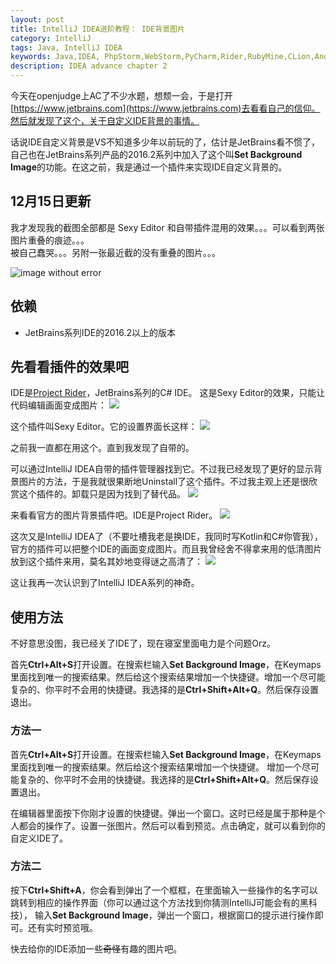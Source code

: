```yaml
---
layout: post
title: IntelliJ IDEA进阶教程： IDE背景图片
category: IntelliJ
tags: Java, IntelliJ IDEA
keywords: Java,IDEA, PhpStorm,WebStorm,PyCharm,Rider,RubyMine,CLion,Android Studio
description: IDEA advance chapter 2
---
```


今天在openjudge上AC了不少水题，想颓一会，于是打开[https://www.jetbrains.com](https://www.jetbrains.com)去看看自己的信仰。然后就发现了这个，关于自定义IDE背景的事情。

话说IDE自定义背景是VS不知道多少年以前玩的了，估计是JetBrains看不惯了，自己也在JetBrains系列产品的2016.2系列中加入了这个叫**Set Background Image**的功能。在这之前，我是通过一个插件来实现IDE自定义背景的。

## 12月15日更新
我才发现我的截图全部都是 Sexy Editor 和自带插件混用的效果。。。可以看到两张图片重叠的痕迹。。。<br/>
被自己蠢哭。。。另附一张最近截的没有重叠的图片。。。

![image without error](https://coding.net/u/ice1000/p/Images/git/raw/master/test1.png)

## 依赖
+ JetBrains系列IDE的2016.2以上的版本

## 先看看插件的效果吧

IDE是[Project Rider](https://www.jetbrains.com/rider)，JetBrains系列的C# IDE。
这是Sexy Editor的效果，只能让代码编辑画面变成图片：
![](https://coding.net/u/ice1000/p/Images/git/raw/master/blog-img/old/java/idea6/1.jpg)

这个插件叫Sexy Editor。它的设置界面长这样：
![](https://coding.net/u/ice1000/p/Images/git/raw/master/blog-img/old/java/idea6/2.png)

之前我一直都在用这个。直到我发现了自带的。

可以通过IntelliJ IDEA自带的插件管理器找到它。不过我已经发现了更好的显示背景图片的方法，于是我就很果断地Uninstall了这个插件。不过我主观上还是很欣赏这个插件的。卸载只是因为找到了替代品。
![](https://coding.net/u/ice1000/p/Images/git/raw/master/blog-img/old/java/idea6/4.png)

来看看官方的图片背景插件吧。IDE是Project Rider。
![](https://coding.net/u/ice1000/p/Images/git/raw/master/blog-img/old/java/idea6/3.jpg)

这次又是IntelliJ IDEA了（不要吐槽我老是换IDE，我同时写Kotlin和C#你管我），
官方的插件可以把整个IDE的画面变成图片。而且我曾经舍不得拿来用的低清图片放到这个插件来用，莫名其妙地变得谜之高清了：
![](https://coding.net/u/ice1000/p/Images/git/raw/master/blog-img/old/java/idea6/5.jpg)

这让我再一次认识到了IntelliJ IDEA系列的神奇。

## 使用方法

不好意思没图，我已经关了IDE了，现在寝室里面电力是个问题Orz。

首先**Ctrl+Alt+S**打开设置。在搜索栏输入**Set Background Image**，在Keymaps里面找到唯一的搜索结果。然后给这个搜索结果增加一个快捷键。增加一个尽可能复杂的、你平时不会用的快捷键。我选择的是**Ctrl+Shift+Alt+Q**。然后保存设置退出。
### 方法一

首先**Ctrl+Alt+S**打开设置。在搜索栏输入**Set Background Image**，在Keymaps里面找到唯一的搜索结果。然后给这个搜索结果增加一个快捷键。
增加一个尽可能复杂的、你平时不会用的快捷键。我选择的是**Ctrl+Shift+Alt+Q**。然后保存设置退出。

在编辑器里面按下你刚才设置的快捷键。弹出一个窗口。这时已经是属于那种是个人都会的操作了。设置一张图片。然后可以看到预览。点击确定，就可以看到你的自定义IDE了。

### 方法二

按下**Ctrl+Shift+A**，你会看到弹出了一个框框，在里面输入一些操作的名字可以跳转到相应的操作界面（你可以通过这个方法找到你猜测IntelliJ可能会有的黑科技），
输入**Set Background Image**，弹出一个窗口，根据窗口的提示进行操作即可。还有实时预览哦。


快去给你的IDE添加一些~~奇怪~~有趣的图片吧。



